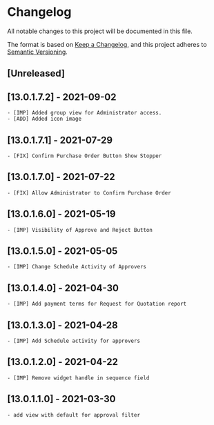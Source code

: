 # Changelog

All notable changes to this project will be documented in this file.

The format is based on [Keep a Changelog](https://keepachangelog.com/en/1.0.0/),
and this project adheres to [Semantic Versioning](https://semver.org/spec/v2.0.0.html).

## [Unreleased]

## [13.0.1.7.2] - 2021-09-02

    - [IMP] Added group view for Administrator access.
    - [ADD] Added icon image

## [13.0.1.7.1] - 2021-07-29

    - [FIX] Confirm Purchase Order Button Show Stopper

## [13.0.1.7.0] - 2021-07-22

    - [FIX] Allow Administrator to Confirm Purchase Order

## [13.0.1.6.0] - 2021-05-19

    - [IMP] Visibility of Approve and Reject Button

## [13.0.1.5.0] - 2021-05-05

    - [IMP] Change Schedule Activity of Approvers

## [13.0.1.4.0] - 2021-04-30

    - [IMP] Add payment terms for Request for Quotation report

## [13.0.1.3.0] - 2021-04-28

    - [IMP] Add Schedule activity for approvers

## [13.0.1.2.0] - 2021-04-22

    - [IMP] Remove widget handle in sequence field

## [13.0.1.1.0] - 2021-03-30

    - add view with default for approval filter

